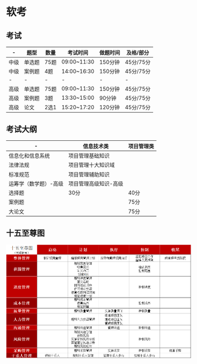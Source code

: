 # 软考

## 考试


-|题型|数量|考试时间|做题时间|及格/部分
-|-|-|-|-|-
中级|单选题|75题|09:00~11:30|150分钟|45分/75分
中级|案例题|4题|14:00~16:30|150分钟|45分/75分
-|-|-|-|-|-
高级|单选题|75题|09:00~11:30|150分钟|45分/75分
高级|案例题|3题|13:30~15:00|90分钟|45分/75分
高级|论文|2选1|15:20~17:20|120分钟|45分/75分



## 考试大纲

-|信息技术类|项目管理类
-|-|-
|信息化和信息系统|项目管理基础知识
|法律法规|项目管理十大知识域
|标准规范|项目管理辅助知识
|运筹学（数学题）-高级|项目管理高级知识-高级
选择题|30分|40分
案例题||75分
大论文||75分

## 十五至尊图

![](../image/project-management/93ee7073-03a7-4616-adfc-a27de7380535.png)